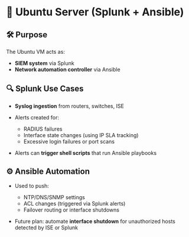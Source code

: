 # 📘 Ubuntu Server (Splunk + Ansible)

## 🛠 Purpose

The Ubuntu VM acts as:

* **SIEM system** via Splunk
* **Network automation controller** via Ansible

## 🔍 Splunk Use Cases

* **Syslog ingestion** from routers, switches, ISE
* Alerts created for:

  * RADIUS failures
  * Interface state changes (using IP SLA tracking)
  * Excessive login failures or port scans
* Alerts can **trigger shell scripts** that run Ansible playbooks

## ⚙️ Ansible Automation

* Used to push:

  * NTP/DNS/SNMP settings
  * ACL changes (triggered via Splunk alerts)
  * Failover routing or interface shutdowns
* Future plan: automate **interface shutdown** for unauthorized hosts detected by ISE or Splunk
